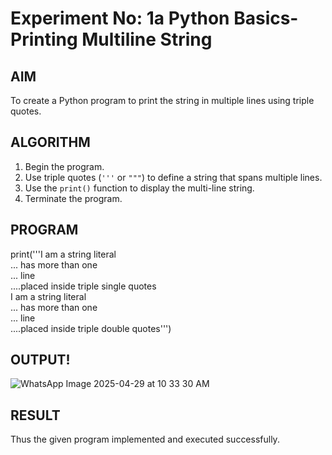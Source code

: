 # Experiment No: 1a Python Basics- Printing Multiline String

## AIM  
To create a Python program to print the string in multiple lines using triple quotes.

## ALGORITHM  
1. Begin the program.  
2. Use triple quotes (`'''` or `"""`) to define a string that spans multiple lines.  
3. Use the `print()` function to display the multi-line string.  
4. Terminate the program.

## PROGRAM
print('''I am a string literal <br />
... has more than one <br />
... line <br />
....placed inside triple single quotes<br />
I am a string literal <br />
... has more than one <br />
... line <br />
....placed inside triple double quotes''')

## OUTPUT!
![WhatsApp Image 2025-04-29 at 10 33 30 AM](https://github.com/user-attachments/assets/7c63a36e-fd25-4d61-8547-3555afb7b3db)


## RESULT
Thus the given program implemented and executed successfully.
